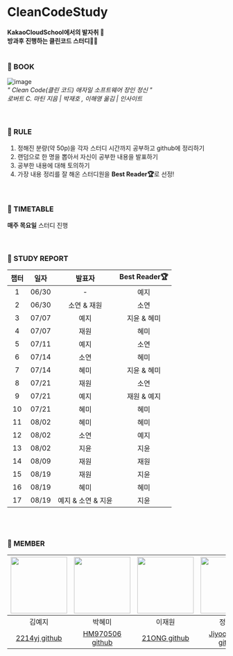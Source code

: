 CleanCodeStudy
======
<b>KakaoCloudSchool에서의 발자취 🐾  
방과후 진행하는 클린코드 스터디👩‍💻</b> 
</br></br>


### 🐾 BOOK
![image](https://user-images.githubusercontent.com/54930365/175463123-9eef299c-8ddc-4140-b0c1-c040a377fca7.png)  
*" Clean Code(클린 코드) 애자일 소프트웨어 장인 정신 "*  
*로버트 C. 마틴 지음 | 박재호 , 이해영 옮김 | 인사이트*  
</br></br>

### 🐾 RULE
1. 정해진 분량(약 50p)을 각자 스터디 시간까지 공부하고 github에 정리하기  
2. 랜덤으로 한 명을 뽑아서 자신이 공부한 내용을 발표하기  
3. 공부한 내용에 대해 토의하기  
4. 가장 내용 정리를 잘 해온 스터디원을 <b>Best Reader🏆</b>로 선정!  
</br></br>

### 🐾 TIMETABLE
<b>매주 목요일</b> 스터디 진행  
</br></br>

### 🐾 STUDY REPORT
| 챕터 |  일자   |     발표자      | Best Reader🏆 |
|:---:|:-----:|:------------:|:-------------:|
| 1 | 06/30 |      -       |      예지       |
| 2 | 06/30 |   소연 & 재원    |      소연       |
|3| 07/07 |      예지      |    지윤 & 혜미    |
|4| 07/07 |      재원      |      혜미       |
|5| 07/11 |      예지      |      소연       |
|6| 07/14 |      소연      |      혜미       |
|7| 07/14 |      혜미      |    지윤 & 혜미    |
|8|  07/21|      재원      |      소연       |
|9|07/21|      예지      |    재원 & 예지    |
|10|07/21|      혜미      |      혜미       |
|11|08/02|      혜미      |혜미|
|12|08/02|      소연      |예지|
|13|08/02|      지윤      |지윤|
|14|08/09|      재원      |재원|
|15|08/19|      재원      |지윤|
|16|08/19|      혜미      |혜미|
|17|08/19| 예지 & 소연 & 지윤 |지윤|

</br></br>

### 🐾 MEMBER  
| <img src="https://user-images.githubusercontent.com/54930365/175466144-72c1cae6-269b-4a7f-8295-7c4a27f6f291.jpeg" width="130" height="130"> | <img src="https://user-images.githubusercontent.com/54930365/175467364-d5849912-10f8-4ad4-ade2-b6f553c685ff.jpeg" width="130" height="130"> |  <img src="https://user-images.githubusercontent.com/54930365/175470512-452453d8-8916-4830-b15f-117d11812ebd.png" width="130" height="130">   | <img src="https://user-images.githubusercontent.com/54930365/175469849-d8fb06ae-7ba5-4775-a17e-3b1b1f02d6f2.jpeg" width="130" height="130"> | <img src="https://user-images.githubusercontent.com/54930365/175469606-f2805692-eeee-4212-a6d4-c599085be9b0.jpeg" width="130" height="130"> |  
|:-------------------------------------------------------------------------------------------------------------------------------------------:|:-------------------------------------------------------------------------------------------------------------------------------------------:|:----------------------------------------:|:-------------------------------------------------------------------------------------------------------------------------------------------:|:-------------------------------------------------------------------------------------------------------------------------------------------:|  
|                                                                     김예지                                                                     |                                                                     박혜미                                                                     |                   이재원                    |                                                                     정지윤                                                                     |                                                                     황소연                                                                     |
|                                                 [2214yj github](https://github.com/2214yj)                                                  |                                               [HM970506 github](https://github.com/HM970506)                                                | [21ONG github](https://github.com/21ONG) |                                               [Jiyoon9922 github](https://github.com/jy9922)                                                |                                                [soyeonnn github](https://github.com/soyeonnn)                                                |  

